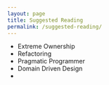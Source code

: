 ```yaml
---
layout: page
title: Suggested Reading
permalink: /suggested-reading/
---
```


* Extreme Ownership
* Refactoring
* Pragmatic Programmer
* Domain Driven Design
* 
